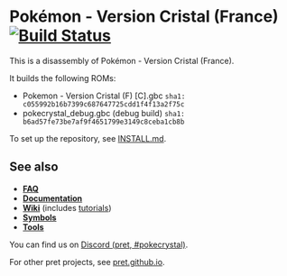 # Pokémon - Version Cristal (France) [![Build Status][ci-badge]][ci]

This is a disassembly of Pokémon - Version Cristal (France).

It builds the following ROMs:

- Pokemon - Version Cristal (F) [C].gbc `sha1: c055992b16b7399c687647725cdd1f4f13a2f75c`
- pokecrystal_debug.gbc (debug build) `sha1: b6ad57fe73be7af9f4651799e3149c8ceba1cb8b`

To set up the repository, see [INSTALL.md](INSTALL.md).


## See also

- [**FAQ**](FAQ.md)
- [**Documentation**][docs]
- [**Wiki**][wiki] (includes [tutorials][tutorials])
- [**Symbols**][symbols]
- [**Tools**][tools]

You can find us on [Discord (pret, #pokecrystal)](https://discord.gg/d5dubZ3).

For other pret projects, see [pret.github.io](https://pret.github.io/).

[docs]: https://pret.github.io/pokecrystal/
[wiki]: https://github.com/pret/pokecrystal/wiki
[tutorials]: https://github.com/pret/pokecrystal/wiki/Tutorials
[symbols]: https://github.com/pret/pokecrystal/tree/symbols
[tools]: https://github.com/pret/gb-asm-tools
[ci]: https://github.com/pret/pokecrystal/actions
[ci-badge]: https://github.com/pret/pokecrystal/actions/workflows/main.yml/badge.svg
